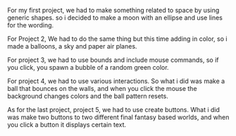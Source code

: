 For my first project, we had to make something related to space by using generic shapes. 
so i decided to make a moon with an ellipse and use lines for the wording.

For Project 2, We had to do the same thing but this time adding in color, so i made a balloons, a sky and paper air planes.

For project 3, we had to use bounds and include mouse commands, so if you click, you spawn a bubble of a random green color.

For project 4, we had to use various interactions. 
So what i did was make a ball that bounces on the walls, 
and when you click the mouse the background changes colors and the ball pattern resets.

As for the last project, project 5, we had to use create buttons. 
What i did was make two buttons to two different final fantasy based worlds, and when you click a button it displays certain text.
